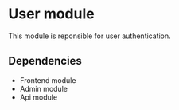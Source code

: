 # User module

This module is reponsible for user authentication.

## Dependencies
 
 - Frontend module
 - Admin module
 - Api module
